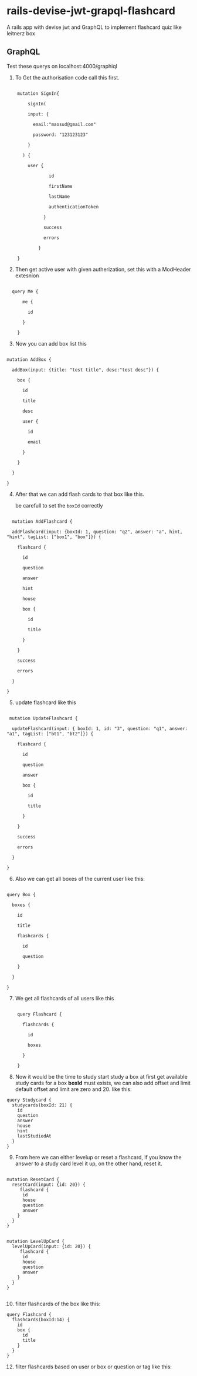 # rails-devise-jwt-grapql-flashcard
A rails app with devise jwt and GraphQL to implement flashcard quiz like leitnerz box 

## GraphQL
Test these querys on localhost:4000/graphiql

1. To Get the authorisation code call this first.   

```

    mutation SignIn{

    	signIn(

        input: {

          email:"maosud@gmail.com"

          password: "123123123"

        }

      ) {

        user {

                id

                firstName

                lastName

                authenticationToken

              }

              success

              errors

            }

    }

```

2. Then get active user with given autherization, set this with a ModHeader extesnion

```

  query Me {

      me {

        id

      } 

    }

```

3. Now you can add box list this

```

mutation AddBox {

  addBox(input: {title: "test title", desc:"test desc"}) {

    box {

      id

      title

      desc

      user {

        id

        email

      }

    }

  }

}

```

4. After that we can add flash cards to that box like this.

    be carefull to set the `boxId` correctly

```

  mutation AddFlashcard {

  addFlashcard(input: {boxId: 1, question: "q2", answer: "a", hint, "hint", tagList: ["box1", "box"]}) {

    flashcard {

      id

      question

      answer
      
      hint
     
      house

      box {

        id

        title

      }

    }

    success

    errors

  }

}

 ```

5. update flashcard like this 

```

 mutation UpdateFlashcard {

  updateFlashcard(input: { boxId: 1, id: "3", question: "q1", answer: "a1", tagList: ["bt1", "bt2"]}) {

    flashcard {

      id

      question

      answer

      box {

        id

        title

      }

    }

    success

    errors

  }

}

```

6. Also we can get all boxes of the current user like this:

```

query Box {

  boxes {

    id

    title

    flashcards {

      id

      question

    }

  }

}

```

7. We get all flashcards of all users like this

```

    query Flashcard {

      flashcards {

        id

        boxes

      }

    }

```

8. Now it would be the time to study start study a box 
   at first get available study cards for a box
   **boxId** must exists, we can also add offset and limit
   default offset and limit are zero and 20.
   like this:


```
query Studycard {
  studycards(boxId: 21) {
    id
    question
    answer
    house
    hint
    lastStudiedAt
  }
}

```

9. From here we can either levelup or reset a flashcard, if you know the answer to a study card level it up, on the other hand, reset it.


```

mutation ResetCard {
  resetCard(input: {id: 20}) {
     flashcard {
      id
      house
      question
      answer
    }
  }
}

``` 

```

mutation LevelUpCard {
  levelUpCard(input: {id: 20}) {
     flashcard {
      id
      house
      question
      answer
    }
  }
}


```   

10. filter flashcards of the box like this:

```
query Flashcard {
  flashcards(boxId:14) {
    id
    box {
      id
      title
    }
  }
}
```

12. filter flashcards based on user or box or question or tag like this:

```

```
